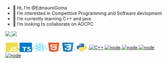 - 👋 Hi, I’m @EdmauroGoma
- 👀 I’m interested in Competitive Programming and Software devlopment
- 🌱 I’m currently learning C++ and java
- 💞️ I’m looking to collaborate on AOCPC

<div align="Left">
  <a href="https://github.com/EdmauroGoma">
  <img height="180em" src="https://github-readme-stats.vercel.app/api?username=EdmauroGoma&show_icons=true&theme=dracula&include_all_commits=true&count_private=true"/>
  <img height="180em" src="https://github-readme-stats.vercel.app/api/top-langs/?username=EdmauroGoma&layout=compact&langs_count=7&theme=dracula"/>
</div>

<div style="display: inline_block"><br>
  <img align="center" alt="Js" height="30" width="40" src="https://raw.githubusercontent.com/devicons/devicon/master/icons/javascript/javascript-plain.svg">
  <img align="center" alt="Ts" height="30" width="40" src="https://raw.githubusercontent.com/devicons/devicon/master/icons/typescript/typescript-plain.svg">
  <img align="center" alt="React" height="30" width="40" src="https://raw.githubusercontent.com/devicons/devicon/master/icons/react/react-original.svg">
  <img align="center" alt="HTML" height="30" width="40" src="https://raw.githubusercontent.com/devicons/devicon/master/icons/html5/html5-original.svg">
  <img align="center" alt="CSS" height="30" width="40" src="https://raw.githubusercontent.com/devicons/devicon/master/icons/css3/css3-original.svg">
  <img align="center" alt="Python" height="30" width="40" src="https://raw.githubusercontent.com/devicons/devicon/master/icons/python/python-original.svg">
  <img align="center" alt="C++" height="30" width="40" src="https://cdn.jsdelivr.net/gh/devicons/devicon/icons/cplusplus/cplusplus-original.svg">
  <img align="center" alt="node" height="30" width="40" src="https://cdn.jsdelivr.net/gh/devicons/devicon/icons/nodejs/nodejs-original.svg">
 <img align="center" alt="node" height="30" width="40" src="https://cdn.jsdelivr.net/gh/devicons/devicon/icons/express/express-original.svg">
  <img align="center" alt="node" height="30" width="40" src="https://cdn.jsdelivr.net/gh/devicons/devicon/icons/express/java-original.svg">
  <img align="center" alt="node" height="30" width="40" src="https://cdn.jsdelivr.net/gh/devicons/devicon/icons/express/sprimg-original.svg">
</div>
  <div> 

</div>
